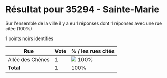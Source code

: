 # Résultat pour 35294 - Sainte-Marie

Sur l'ensemble de la ville il y a eu 1 réponses dont 1 réponses avec une rue citée (100%)

1 points noirs identifiés

| Rue | Vote | % / les rues cités|
|-----|------|-------------------|
| Allée des Chênes | 1 | <img src="../../img/bar_100.gif" />&nbsp;100%|
| **Total** | 1 | 100%|
